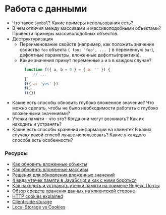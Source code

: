 # Работа с данными

* Что такое `Symbol`? Какие примеры использования есть?
* В чем отличия между массивами и массивоподобными объектами? Привести примеры массивоподобных объектов.
* Деструктуризация
  * Переименование свойств (например, как положить значение свойства `foo` объекта `{ foo: 'foo', ... }` в переменную `bar`), дефолтные параметры, вложенные дефолты(практика).
  * Какие значения примут переменные `a` и `b` в каждом случае?
    ```javascript
      function f({ a, b = 0 } = { a: '' }) {
          // ...
      }
      f({ a: 'yes' })
      f()
      f({})
    ```
* Какие есть способы обновить глубоко вложенное значение? Что можно сделать, чтобы не было необходимости работать с глубоко вложенными значениями?
* Утечки памяти - что это? Когда они могут возникать? Как их находить и устранять?
* Какие есть способы хранения информации на клиенте? В каких случаях какой способ лучше использовать? Какие у каждого способа есть особенности?

### Ресурсы

* [Как обновить вложенные объекты](https://react.dev/learn/updating-objects-in-state)
* [Как обновить вложенные массивы](https://react.dev/learn/updating-arrays-in-state)
* [Решения для обновления вложенных значений](https://zustand.docs.pmnd.rs/guides/updating-state#with-optics-ts)
* [4 вида утечек памяти в JavaScript и как с ними бороться](https://habr.com/post/309318)
* [Как находить и устранять утечки памяти на примере Яндекс.Почты](https://habr.com/company/yandex/blog/195198/)
* [Обзор средств хранения данных на клиентской стороне](http://prgssr.ru/development/obzor-sredstv-hraneniya-dannyh-na-klientskoj-storone.html)
* [HTTP cookies explained](https://humanwhocodes.com/blog/2009/05/05/http-cookies-explained/)
* [Client-side storage](https://developer.mozilla.org/en-US/docs/Learn/JavaScript/Client-side_web_APIs/Client-side_storage)
* [Local Storage vs Cookies](https://stackoverflow.com/questions/3220660/local-storage-vs-cookies)
